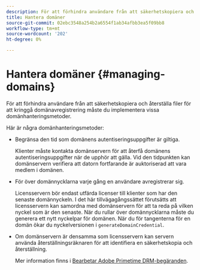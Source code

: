 ```yaml
---
description: För att förhindra användare från att säkerhetskopiera och återställa filer för att kringgå domänavregistrering måste du implementera vissa domänhanteringsmetoder.
title: Hantera domäner
source-git-commit: 02ebc3548a254b2a6554f1ab34afbb3ea5f09bb8
workflow-type: tm+mt
source-wordcount: '202'
ht-degree: 0%

---
```


# Hantera domäner {#managing-domains}

För att förhindra användare från att säkerhetskopiera och återställa filer för att kringgå domänavregistrering måste du implementera vissa domänhanteringsmetoder.

Här är några domänhanteringsmetoder:

* Begränsa den tid som domänens autentiseringsuppgifter är giltiga.

  Klienter måste kontakta domänservern för att återfå domänens autentiseringsuppgifter när de upphör att gälla. Vid den tidpunkten kan domänservern verifiera att datorn fortfarande är auktoriserad att vara medlem i domänen.
* För över domännycklarna varje gång en användare avregistrerar sig.

  Licensservern bör endast utfärda licenser till klienter som har den senaste domännyckeln. I det här tillvägagångssättet förutsätts att licensservern kan samordna med domänservern för att ta reda på vilken nyckel som är den senaste. När du rullar över domännycklarna måste du generera ett nytt nyckelpar för domänen. När du för tangenterna för en domän ökar du nyckelversionen i `generateDomainCredential`.
* Om domänservern är densamma som licensservern kan servern använda återställningsräknaren för att identifiera en säkerhetskopia och återställning.

  Mer information finns i [Bearbetar Adobe Primetime DRM-begäranden](../../protecting-content/implementing-the-license-server/processing-drm-requests.md).
